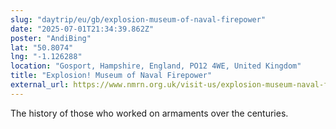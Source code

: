 ```yaml
---
slug: "daytrip/eu/gb/explosion-museum-of-naval-firepower"
date: "2025-07-01T21:34:39.862Z"
poster: "AndiBing"
lat: "50.8074"
lng: "-1.126288"
location: "Gosport, Hampshire, England, PO12 4WE, United Kingdom"
title: "Explosion! Museum of Naval Firepower"
external_url: https://www.nmrn.org.uk/visit-us/explosion-museum-naval-firepower
---
```

The history of those who worked on armaments over the centuries.